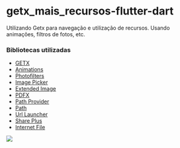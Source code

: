 # getx_mais_recursos-flutter-dart
Utilizando Getx para navegação e utilização de recursos. Usando animações, filtros de fotos, etc.

### Bibliotecas utilizadas
- [GETX](https://pub.dev/packages/get)
- [Animations](https://pub.dev/packages/animations)
- [Photofilters](https://pub.dev/packages/photofilters)
- [Image Picker](https://pub.dev/packages/image_picker)
- [Extended Image](https://pub.dev/packages/extended_image)
- [PDFX](https://pub.dev/packages/pdfx)
- [Path Provider](https://pub.dev/packages/path_provider)
- [Path](https://pub.dev/packages/path)
- [Url Launcher](https://pub.dev/packages/url_launcher)
- [Share Plus](https://pub.dev/packages/share_plus)
- [Internet File](https://pub.dev/packages/internet_file)

![](https://github.com/davif10/getx_mais_recursos-flutter-dart/blob/main/getxmaisrecursos.gif)
